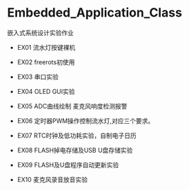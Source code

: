 # Embedded_Application_Class
嵌入式系统设计实验作业

- EX01 流水灯按键裸机
- EX02 freerots初使用
- EX03 串口实验
- EX04 OLED GUI实验
- EX05 ADC曲线绘制 麦克风响度检测报警
- EX06 定时器PWM操作控制流水灯,对应三个要求。
- EX07 RTC时钟及低功耗实验，自制电子日历
- EX08 FLASH掉电存储及USB U盘存储实验
- EX09 FLASH及U盘程序自动更新实验

- EX10 麦克风录音放音实验
